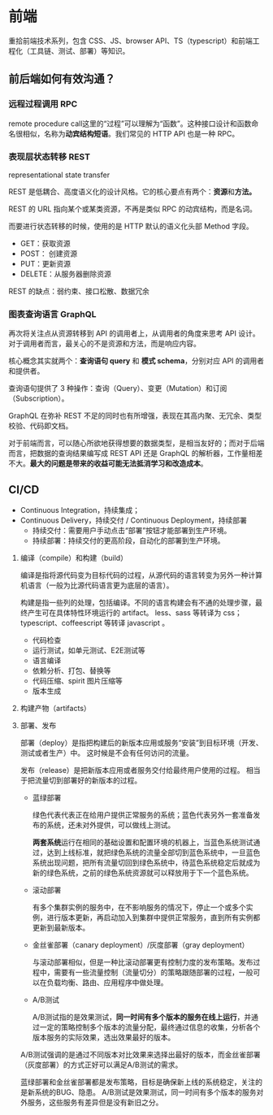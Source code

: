 # 前端

重拾前端技术系列，包含 CSS、JS、browser API、TS（typescript）和前端工程化（工具链、测试、部署）等知识。

## 前后端如何有效沟通？

### 远程过程调用 RPC 

remote procedure call这里的“过程”可以理解为“函数”。这种接口设计和函数命名很相似，名称为**动宾结构短语**。我们常见的 HTTP API 也是一种 RPC。

### 表现层状态转移 REST 

representational state transfer

REST 是低耦合、高度语义化的设计风格。它的核心要点有两个：**资源**和**方法。**

REST 的 URL 指向某个或某类资源，不再是类似 RPC 的动宾结构，而是名词。

而要进行状态转移的时候，使用的是 HTTP 默认的语义化头部 Method 字段。

- GET：获取资源
- POST： 创建资源
- PUT：更新资源
- DELETE：从服务器删除资源

REST 的缺点：弱约束、接口松散、数据冗余

### 图表查询语言 GraphQL

再次将关注点从资源转移到 API 的调用者上，从调用者的角度来思考 API 设计。对于调用者而言，最关心的不是资源和方法，而是响应内容。

核心概念其实就两个：**查询语句 query** 和 **模式 schema**，分别对应 API 的调用者和提供者。

查询语句提供了 3 种操作：查询（Query）、变更（Mutation）和订阅（Subscription）。

GraphQL 在弥补 REST 不足的同时也有所增强，表现在其高内聚、无冗余、类型校验、代码即文档。

对于前端而言，可以随心所欲地获得想要的数据类型，是相当友好的；而对于后端而言，把数据的查询结果编写成 REST API 还是 GraphQL 的解析器，工作量相差不大。**最大的问题是带来的收益可能无法抵消学习和改造成本**。

## CI/CD

- Continuous Integration，持续集成；
- Continuous Delivery，持续交付 / Continuous Deployment，持续部署
  - 持续交付：需要用户手动点击“部署”按钮才能部署到生产环境。
  - 持续部署：持续交付的更高阶段，自动化的部署到生产环境。

1. 编译（compile）和构建（build）

   编译是指将源代码变为目标代码的过程，从源代码的语言转变为另外一种计算机语言（一般为比源代码语言更为底层的语言）。
   
   构建是指一些列的处理，包括编译。不同的语言构建会有不通的处理步骤，最终产生可在具体特性环境运行的 artifact。
   less、sass 等转译为 css；typescript、coffeescript 等转译 javascript 。

   - 代码检查
   - 运行测试，如单元测试、E2E测试等
   - 语言编译
   - 依赖分析、打包、替换等
   - 代码压缩、spirit 图片压缩等
   - 版本生成

2. 构建产物（artifacts）

3. 部署、发布

   部署（deploy）是指把构建后的新版本应用或服务“安装”到目标环境（开发、测试或者生产）中。
   这时候是不会有任何访问的流量。
   
   发布（release）是把新版本应用或者服务交付给最终用户使用的过程。
   相当于把流量切到部署好的新版本的过程。

   - 蓝绿部署

     绿色代表代表正在给用户提供正常服务的系统；蓝色代表另外一套准备发布的系统，还未对外提供，可以做线上测试。

     **两套系统**运行在相同的基础设置和配置环境的机器上，当蓝色系统测试通过，达到上线标准，就把绿色系统的流量全部切到蓝色系统中，一旦蓝色系统出现问题，把所有流量切回到绿色系统中，待蓝色系统稳定后就成为新的绿色系统，之前的绿色系统资源就可以释放用于下一个蓝色系统。

   - 滚动部署

      有多个集群实例的服务中，在不影响服务的情况下，停止一个或多个实例，进行版本更新，再启动加入到集群中提供正常服务，直到所有实例都更新到最新版本。

   - 金丝雀部署（canary deployment）/灰度部署（gray deployment）

      与滚动部署相似，但是一种比滚动部署更有控制力度的发布策略。发布过程中，需要有一些流量控制（流量切分）的策略跟随部署的过程，一般可以在负载均衡、路由、应用程序中做处理。

   - A/B测试

      A/B测试指的是效果测试，**同一时间有多个版本的服务在线上运行**，并通过一定的策略控制多个版本的流量分配，最终通过信息的收集，分析各个版本服务的实际效果，选出效果最好的版本。
   
   A/B测试强调的是通过不同版本对比效果来选择出最好的版本，而金丝雀部署（灰度部署）的方式正好可以满足A/B测试的需求。

   蓝绿部署和金丝雀部署都是发布策略，目标是确保新上线的系统稳定，关注的是新系统的BUG、隐患。
   A/B测试是效果测试，同一时间有多个版本的服务对外服务，这些服务有差异但是没有新旧之分。
